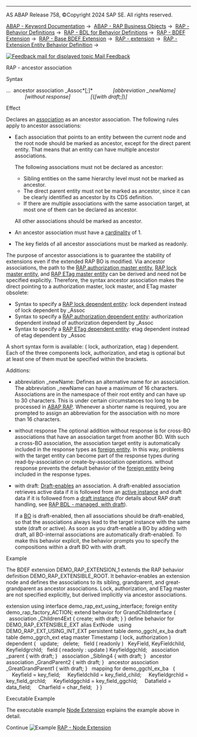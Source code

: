   

* * *

AS ABAP Release 758, ©Copyright 2024 SAP SE. All rights reserved.

[ABAP - Keyword Documentation](javascript:call_link\('abenabap.htm'\)) →  [ABAP - RAP Business Objects](javascript:call_link\('abenabap_rap.htm'\)) →  [RAP - Behavior Definitions](javascript:call_link\('abencds_bdef.htm'\)) →  [RAP - BDL for Behavior Definitions](javascript:call_link\('abenbdl.htm'\)) →  [RAP - BDEF Extension](javascript:call_link\('abenbdl_extension.htm'\)) →  [RAP - Base BDEF Extension](javascript:call_link\('abenbdl_extensibility_managed_unm.htm'\)) →  [RAP - extension](javascript:call_link\('abenbdl_extension_syntax.htm'\)) →  [RAP - Extension Entity Behavior Definition](javascript:call_link\('abenbdl_define_beh_extend.htm'\)) → 

 [![](Mail.gif?object=Mail.gif "Feedback mail for displayed topic") Mail Feedback](mailto:f1_help@sap.com?subject=Feedback%20on%20ABAP%20Documentation&body=Document:%20RAP%20-%20ancestor%20association%2C%20ABENBDL_ANCESTOR_EXT%2C%20758%0D%0A%0D%0AError:%0D%0A%0D%0A%0D%0A%0D%0ASuggestion%20for%20improvement:)

RAP - ancestor association

Syntax

...  ancestor association \_Assoc*\[*;*\]*
             *\[*abbreviation \_newName*\]*
             *\[*without response*\]*
             *\[*{*\[*with draft;*\]*}*\]*

Effect

Declares an [association](javascript:call_link\('abencds_association_glosry.htm'\) "Glossary Entry") as an ancestor association. The following rules apply to ancestor associations:

-   Each association that points to an entity between the current node and the root node should be marked as ancestor, except for the direct parent entity. That means that an entity can have multiple ancestor associations.
    
    The following associations must not be declared as ancestor:
    
    -   Sibling entities on the same hierarchy level must not be marked as ancestor.
    -   The direct parent entity must not be marked as ancestor, since it can be clearly identified as ancestor by its CDS definition.
    -   If there are multiple associations with the same association target, at most one of them can be declared as ancestor.
    
    All other associations should be marked as ancestor.
    
-   An ancestor association must have a [cardinality](javascript:call_link\('abencardinality_glosry.htm'\) "Glossary Entry") of 1.
-   The key fields of all ancestor associations must be marked as readonly.

The purpose of ancestor associations is to guarantee the stability of extensions even if the extended RAP BO is modified. Via ancestor associations, the path to the [RAP authorization master entity](javascript:call_link\('abenrap_auth_ma_ent_glosry.htm'\) "Glossary Entry"), [RAP lock master entity](javascript:call_link\('abenrap_lock_ma_ent_glosry.htm'\) "Glossary Entry"), and [RAP ETag master entity](javascript:call_link\('abenrap_etag_ma_ent_glosry.htm'\) "Glossary Entry") can be derived and need not be specified explicitly. Therefore, the syntax ancestor association makes the direct pointing to a authorization master, lock master, and ETag master obsolete:

-   Syntax to specify a [RAP lock dependent entity](javascript:call_link\('abenrap_lock_dep_ent_glosry.htm'\) "Glossary Entry"): lock dependent instead of lock dependent by \_Assoc
-   Syntax to specify a [RAP authorization dependent entity](javascript:call_link\('abenrap_auth_dep_ent_glosry.htm'\) "Glossary Entry"): authorization dependent instead of authorization dependent by \_Assoc
-   Syntax to specify a [RAP ETag dependent entity](javascript:call_link\('abenrap_etag_dep_ent_glosry.htm'\) "Glossary Entry"): etag dependent instead of etag dependent by \_Assoc

A short syntax form is available: ( lock, authorization, etag ) dependent. Each of the three components lock, authorization, and etag is optional but at least one of them must be specified within the brackets.

Additions:

-   abbreviation \_newName: Defines an alternative name for an association. The abbreviation \_newName can have a maximum of 16 characters. Associations are in the namespace of their root entity and can have up to 30 characters. This is under certain circumstances too long to be processed in [ABAP RAP](javascript:call_link\('abenabap_rap_glosry.htm'\) "Glossary Entry"). Whenever a shorter name is required, you are prompted to assign an abbreviation for the association with no more than 16 characters.
-   without response The optional addition without response is for cross-BO associations that have an association target from another BO. With such a cross-BO association, the association target entity is automatically included in the response types as [foreign entity](javascript:call_link\('abenbdl_foreign.htm'\)). In this way, problems with the target entity can become part of the response types during read-by-association or create-by-association operations. without response prevents the default behavior of the [foreign entity](javascript:call_link\('abenrap_foreign_entity_glosry.htm'\) "Glossary Entry") being included in the response types.
-   with draft: [Draft-enables](javascript:call_link\('abenrap_draft_handling_glosry.htm'\) "Glossary Entry") an association. A draft-enabled association retrieves active data if it is followed from an [active instance](javascript:call_link\('abenrap_active_instance_glosry.htm'\) "Glossary Entry") and draft data if it is followed from a [draft instance](javascript:call_link\('abenrap_draft_instance_glosry.htm'\) "Glossary Entry") (for details about RAP draft handling, see [RAP BDL - managed, with draft](javascript:call_link\('abenbdl_with_draft.htm'\))).
    
    If a [BO](javascript:call_link\('abenbusiness_object_glosry.htm'\) "Glossary Entry") is draft-enabled, then all associations should be draft-enabled, so that the associations always lead to the target instance with the same state (draft or active). As soon as you draft-enable a BO by adding with draft, all BO-internal associations are automatically draft-enabled. To make this behavior explicit, the behavior prompts you to specify the compositions within a draft BO with with draft.
    

Example

The BDEF extension DEMO\_RAP\_EXTENSION\_1 extends the RAP behavior definition DEMO\_RAP\_EXTENSIBLE\_ROOT. It behavior-enables an extension node and defines the associations to its sibling, grandparent, and great-grandparent as ancestor associations. Lock, authorization, and ETag master are not specified explicitly, but derived implicitly via ancestor associations.

extension using interface demo\_rap\_ext\_using\_interface;
foreign entity demo\_rap\_factory\_ACTION;
extend behavior for GrandChildInterface
{
  association \_Children4Ext { create; with draft; }
}
define behavior for DEMO\_RAP\_EXTENSIBLE\_EXT alias ExtNode
  using DEMO\_RAP\_EXT\_USING\_INT\_EXT
persistent table demo\_ggchl\_ex\_ba
draft table demo\_ggrch\_ext
etag master Timestamp
( lock, authorization ) dependent
{
  update;
  delete;
  field ( readonly )
  KeyField, KeyFieldchild, Keyfieldgrchld;
  field ( readonly : update ) Keyfieldggchld;
  association \_parent { with draft; }
  association \_Sibling4 { with draft; }
  ancestor association \_GrandParent2 { with draft; }
  ancestor association \_GreatGrandParent1 { with draft; }
  mapping for demo\_ggchl\_ex\_ba
  {
    Keyfield = key\_field;
    Keyfieldchild = key\_field\_child;
    Keyfieldgrchld = key\_field\_grchld;
    Keyfieldggchld = key\_field\_ggchld;
    Datafield = data\_field;
    Charfield = char\_field;
  }
}

Executable Example

The executable example [Node Extension](javascript:call_link\('abenbdl_assoc_ext_abexa.htm'\)) explains the example above in detail.

Continue
![Example](exa.gif "Example") [RAP - Node Extension](javascript:call_link\('abenbdl_assoc_ext_abexa.htm'\))